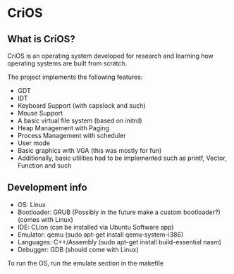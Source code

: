 # CriOS

## What is CriOS?
CriOS is an operating system developed for research and learning
how operating systems are built from scratch.

The project implements the following features:
* GDT
* IDT
* Keyboard Support (with capslock and such)
* Mouse Support
* A basic virtual file system (based on initrd)
* Heap Management with Paging
* Process Management with scheduler
* User mode
* Basic graphics with VGA (this was mostly for fun)
* Additionally, basic utilities had to be implemented such as printf, Vector, Function and such

## Development info
* OS: Linux
* Bootloader: GRUB (Possibly in the future make a custom bootloader?) (comes with Linux)
* IDE: CLion (can be installed via Ubuntu Software app)
* Emulator: qemu (sudo apt-get install qemu-system-i386)
* Languages: C++/Assembly (sudo apt-get install build-essential nasm)
* Debugger: GDB (should come with Linux)

To run the OS, run the emulate section in the makefile

